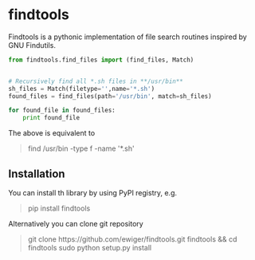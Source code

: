 findtools
=========

Findtools is a pythonic implementation of file search routines inspired by
GNU Findutils.


```python
from findtools.find_files import (find_files, Match)


# Recursively find all *.sh files in **/usr/bin**
sh_files = Match(filetype='',name='*.sh')
found_files = find_files(path='/usr/bin', match=sh_files)

for found_file in found_files:
	print found_file
```

The above is equivalent to

<blockquote>
	find /usr/bin -type f -name '*.sh'
</blockquote>



Installation
------------
You can install th library by using PyPI registry, e.g.

<blockquote>
    pip install findtools
</blockquote>

Alternatively you can clone git repository

<blockquote>
    git clone https://github.com/ewiger/findtools.git findtools && cd findtools
    sudo python setup.py install
</blockquote>

